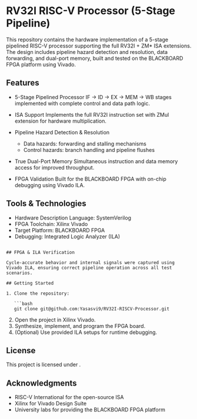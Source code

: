 # RV32I RISC-V Processor (5-Stage Pipeline)

This repository contains the hardware implementation of a 5-stage pipelined RISC-V processor supporting the full RV32I + ZM\* ISA extensions. The design includes pipeline hazard detection and resolution, data forwarding, and dual-port memory, built and tested on the BLACKBOARD FPGA platform using Vivado.

## Features

* 5-Stage Pipelined Processor
  IF → ID → EX → MEM → WB stages implemented with complete control and data path logic.

* ISA Support
  Implements the full RV32I instruction set with ZMul extension for hardware multiplication.

* Pipeline Hazard Detection & Resolution

  * Data hazards: forwarding and stalling mechanisms
  * Control hazards: branch handling and pipeline flushes

* True Dual-Port Memory
  Simultaneous instruction and data memory access for improved throughput.

* FPGA Validation
  Built for the BLACKBOARD FPGA with on-chip debugging using Vivado ILA.

## Tools & Technologies

* Hardware Description Language: SystemVerilog
* FPGA Toolchain: Xilinx Vivado
* Target Platform: BLACKBOARD FPGA
* Debugging: Integrated Logic Analyzer (ILA)

```

## FPGA & ILA Verification

Cycle-accurate behavior and internal signals were captured using Vivado ILA, ensuring correct pipeline operation across all test scenarios.

## Getting Started

1. Clone the repository:

   ```bash
   git clone git@github.com:Yasasvi9/RV32I-RISCV-Processor.git
   ```
2. Open the project in Xilinx Vivado.
3. Synthesize, implement, and program the FPGA board.
4. (Optional) Use provided ILA setups for runtime debugging.

## License

This project is licensed under .

## Acknowledgments

* RISC-V International for the open-source ISA
* Xilinx for Vivado Design Suite
* University labs for providing the BLACKBOARD FPGA platform
